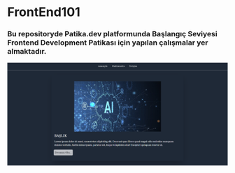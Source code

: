 # FrontEnd101
### Bu repositoryde Patika.dev platformunda Başlangıç Seviyesi Frontend Development Patikası için yapılan çalışmalar yer almaktadır.


![alt text](Anasayfa.png)
